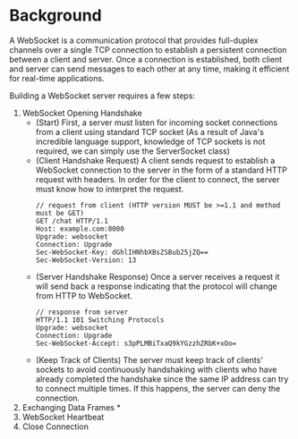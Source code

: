 
# Background
A WebSocket is a communication protocol that provides full-duplex channels over a single TCP connection to establish a persistent connection between a client and server. Once a connection is established, both client and server can send messages to each other at any time, making it efficient for real-time applications.

Building a WebSocket server requires a few steps:
1. WebSocket Opening Handshake
    * (Start) First, a server must listen for incoming socket connections from a client using standard TCP socket (As a result of Java's incredible language support, knowledge of TCP sockets is not required, we can simply use the ServerSocket class)
    * (Client Handshake Request) A client sends request to establish a WebSocket connection to the server in the form of a standard HTTP request with headers. In order for the client to connect, the server must know how to interpret the request.
      ```
      // request from client (HTTP version MUST be >=1.1 and method must be GET)
      GET /chat HTTP/1.1
      Host: example.com:8000
      Upgrade: websocket
      Connection: Upgrade
      Sec-WebSocket-Key: dGhlIHNhbXBsZSBub25jZQ==
      Sec-WebSocket-Version: 13
      ```
    * (Server Handshake Response) Once a server receives a request it will send back a response indicating that the protocol will change from HTTP to WebSocket.
      ```
      // response from server 
      HTTP/1.1 101 Switching Protocols
      Upgrade: websocket
      Connection: Upgrade
      Sec-WebSocket-Accept: s3pPLMBiTxaQ9kYGzzhZRbK+xOo=
      ```
    * (Keep Track of Clients) The server must keep track of clients' sockets to avoid continuously handshaking with clients who have already completed the handshake since the same IP address can try to connect multiple times. If this happens, the server can deny the connection.
2. Exchanging Data Frames
    *
3. WebSocket Heartbeat
4. Close Connection


[//]: # (IGNORE &#40;SHR&#41;  * The response will include `Sec-WebSocket-Accept` header which is derived from client request `Sec-WebSocket-key` header.  )
